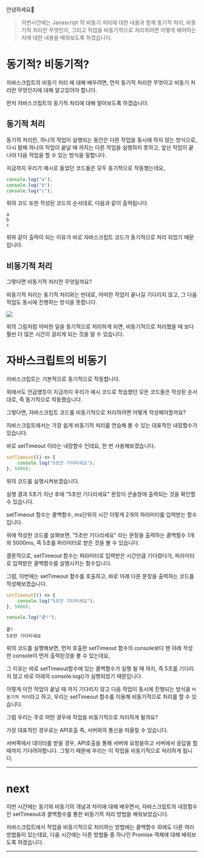 안녕하세요🤗

> 이번시간에는 Javascript 의 비동기 처리에 대한 내용과 함께 동기적 처리, 비동기적 처리란 무엇인지, 그리고 작업을 비동기적으로 처리하려면 어떻게 해야하는지에 대한 내용을 배워보도록 하겠습니다.

# 동기적? 비동기적?

자바스크립트의 비동기 처리 에 대해 배우려면, 먼저 동기적 처리란 무엇이고 비동기 처리란 무엇인지에 대해 알고있어야 합니다.

먼저 자바스크립트의 동기적 처리에 대해 알아보도록 하겠습니다.

## 동기적 처리

동기적 처리란, 하나의 작업이 실행되는 동안은 다른 작업을 동시에 하지 않는 방식으로, 다시 말해 하나의 작업이 끝날 때 까지는 다른 작업을 실행하지 못하고, 앞선 작업이 끝나야 다음 작업을 할 수 있는 방식을 말합니다.

지금까지 우리가 예시로 들었던 코드들은 모두 동기적으로 작동했는데요,

```js
console.log("a");
console.log("b");
console.log("c");
```

위의 코드 또한 작성된 코드의 순서대로, 다음과 같이 출력됩니다.

```
a
b
c
```

위와 같이 출력이 되는 이유가 바로 자바스크립트 코드가 동기적으로 처리 되었기 때문입니다.

## 비동기적 처리

그렇다면 비동기적 처리란 무엇일까요?

비동기적 처리는 동기적 처리와는 반대로, 어떠한 작업이 끝나길 기다리지 않고, 그 다음 작업도 동시에 진행하는 방식을 뜻합니다.

![](https://velog.velcdn.com/images/hbin12212/post/2d54aad4-1d10-44e5-8ac1-fcb311f3fd7b/image.jpg)

위의 그림처럼 어떠한 일을 동기적으로 처리하게 되면, 비동기적으로 처리했을 때 보다 훨씬 더 많은 시간이 걸리게 되는 것을 알 수 있습니다.

# 자바스크립트의 비동기

자바스크립트는 기본적으로 동기적으로 작동합니다.

위에서도 언급했듯이 지금까지 우리가 예시 코드로 학습했던 모든 코드들은 작성된 순서대로, 즉 동기적으로 작동했습니다.

그렇다면, 자바스크립트 코드를 비동기적으로 처리하려면 어떻게 작성해야할까요?

자바스크립트에서는 가장 쉽게 비동기적 처리를 연습해 볼 수 있는 대표적인 내장함수가 있습니다.

바로 setTimeout 이라는 내장함수 인데요, 한 번 사용해보겠습니다.

```js
setTimeout(() => {
    console.log("5초만 기다리세요");
}, 5000);
```

위의 코드를 실행시켜보겠습니다.

실행 결과 5초가 지난 후에 "5초만 기다리세요" 문장이 콘솔창에 출력되는 것을 확인할 수 있습니다.

setTimeout 함수는 콜백함수, ms단위의 시간 이렇게 2개의 파라미터를 입력받는 함수입니다.

위에 작성한 코드를 살펴보면, "5초만 기다리세요" 라는 문장을 출력하는 콜백함수 1개와 5000ms, 즉 5초를 파라미터로 받은 것을 볼 수 있습니다.

결론적으로, setTimeout 함수는 파라미터로 입력받은 시간만큼 기다렸다가, 파라미터로 입력받은 콜백함수를 실행시키는 함수입니다.

그럼, 이번에는 setTimeout 함수를 호출하고, 바로 아래 다른 문장을 출력하는 코드를 작성해보겠습니다.

```js
setTimeout(() => {
    console.log("5초만 기다리세요");
}, 5000);

console.log("끝!");
```

```
끝!
5초만 기다리세요
```

위의 코드를 실행해보면, 먼저 호출한 setTimeout 함수의 console보다 맨 아래 작성한 console이 먼저 출력된것을 볼 수 있는데요,

그 이유는 바로 setTimeout함수에 있는 콜백함수가 실행 될 때 까지, 즉 5초를 기다리지 않고 바로 아래의 console.log()가 실행되었기 때문입니다.

이렇게 이전 작업이 끝날 때 까지 기다리지 않고 다음 작업이 동시에 진행되는 방식을 `비동기적 처리`라고 하고, 우리는 setTimeout 함수를 이용해 비동기적으로 처리를 할 수 있습니다.

그럼 우리는 주로 어떤 경우에 작업을 비동기적으로 처리하게 될까요?

가장 대표적인 경우로는 API호출 즉, 서버와의 통신을 떠올릴 수 있습니다.

서버쪽에서 데이터를 받을 경우, API호출을 통해 서버에 요청을하고 서버에서 응답을 할 때까지 기다려야합니다. 그렇기 때문에 우리는 이 작업을 비동기적으로 처리하게 됩니다.

---

# next

이번 시간에는 동기와 비동기의 개념과 차이에 대해 배우면서, 자바스크립트의 내장함수인 setTimeout과 콜백함수를 통한 비동기적 처리 방법을 배워보았습니다.

자바스크립트에서 작업을 비동기적으로 처리하는 방법에는 콜백함수 외에도 다른 여러 방법들이 있는데요, 다음 시간에는 다른 방법들 중 하나인 Promise 객체에 대해 배워보도록 하겠습니다.

---
